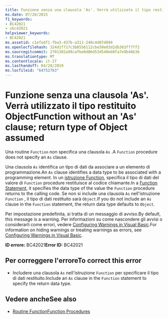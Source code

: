 ```yaml
---
title: Funzione senza una clausola 'As'. Verrà utilizzato il tipo restituito Object
ms.date: 07/20/2015
f1_keywords:
- BC42021
- vbc42021
helpviewer_keywords:
- BC42021
ms.assetid: c1efadf1-fba3-437b-a311-240c4d07d894
ms.openlocfilehash: 324d1f717c3b8556112cbe50e83d2db303ff7ff2
ms.sourcegitcommit: 2701302a99cafbe0d86d53d540eb0fa7e9b46b36
ms.translationtype: MT
ms.contentlocale: it-IT
ms.lasthandoff: 04/28/2019
ms.locfileid: "64752763"
---
```

# <a name="function-without-an-as-clause-return-type-of-object-assumed"></a><span data-ttu-id="bf5d2-102">Funzione senza una clausola 'As'. Verrà utilizzato il tipo restituito Object</span><span class="sxs-lookup"><span data-stu-id="bf5d2-102">Function without an 'As' clause; return type of Object assumed</span></span>
<span data-ttu-id="bf5d2-103">Una routine `Function` non specifica una clausola `As` .</span><span class="sxs-lookup"><span data-stu-id="bf5d2-103">A `Function` procedure does not specify an `As` clause.</span></span>  
  
 <span data-ttu-id="bf5d2-104">Una clausola `As` identifica un tipo di dati da associare a un elemento di programmazione.</span><span class="sxs-lookup"><span data-stu-id="bf5d2-104">An `As` clause identifies a data type to be associated with a programming element.</span></span> <span data-ttu-id="bf5d2-105">In un [istruzione Function](../../visual-basic/language-reference/statements/function-statement.md), specifica il tipo di dati del valore di `Function` procedure restituisce al codice chiamante.</span><span class="sxs-lookup"><span data-stu-id="bf5d2-105">In a [Function Statement](../../visual-basic/language-reference/statements/function-statement.md), it specifies the data type of the value the `Function` procedure returns to the calling code.</span></span> <span data-ttu-id="bf5d2-106">Se non si include una clausola `As` nell'istruzione `Function` , il tipo di dati restituito sarà `Object`.</span><span class="sxs-lookup"><span data-stu-id="bf5d2-106">If you do not include an `As` clause in the `Function` statement, the return data type defaults to `Object`.</span></span>  
  
 <span data-ttu-id="bf5d2-107">Per impostazione predefinita, si tratta di un messaggio di avviso.</span><span class="sxs-lookup"><span data-stu-id="bf5d2-107">By default, this message is a warning.</span></span> <span data-ttu-id="bf5d2-108">Per informazioni su come nascondere gli avvisi o considerarli come errori, vedere [Configuring Warnings in Visual Basic](/visualstudio/ide/configuring-warnings-in-visual-basic).</span><span class="sxs-lookup"><span data-stu-id="bf5d2-108">For information on hiding warnings or treating warnings as errors, see [Configuring Warnings in Visual Basic](/visualstudio/ide/configuring-warnings-in-visual-basic).</span></span>  
  
 <span data-ttu-id="bf5d2-109">**ID errore:** BC42021</span><span class="sxs-lookup"><span data-stu-id="bf5d2-109">**Error ID:** BC42021</span></span>  
  
## <a name="to-correct-this-error"></a><span data-ttu-id="bf5d2-110">Per correggere l'errore</span><span class="sxs-lookup"><span data-stu-id="bf5d2-110">To correct this error</span></span>  
  
- <span data-ttu-id="bf5d2-111">Includere una clausola `As` nell'istruzione `Function` per specificare il tipo di dati restituito.</span><span class="sxs-lookup"><span data-stu-id="bf5d2-111">Include an `As` clause in the `Function` statement to specify the return data type.</span></span>  
  
## <a name="see-also"></a><span data-ttu-id="bf5d2-112">Vedere anche</span><span class="sxs-lookup"><span data-stu-id="bf5d2-112">See also</span></span>

- [<span data-ttu-id="bf5d2-113">Routine Function</span><span class="sxs-lookup"><span data-stu-id="bf5d2-113">Function Procedures</span></span>](../../visual-basic/programming-guide/language-features/procedures/function-procedures.md)
